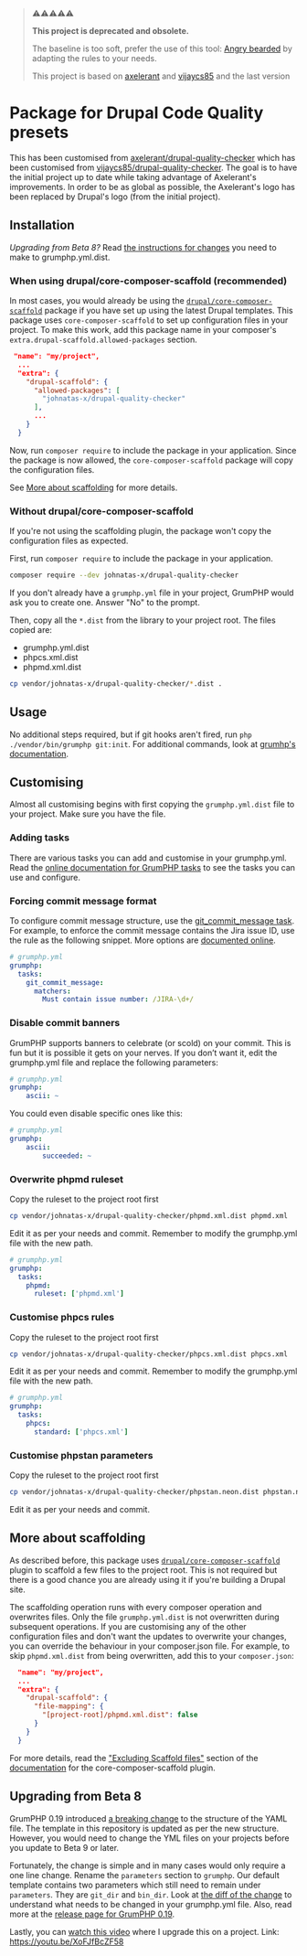 > :warning::warning::warning::warning::warning:
> 
> **This project is deprecated and obsolete.**
> 
> The baseline is too soft, prefer the use of this tool: [Angry bearded](https://github.com/johnatas-x/angry-bearded) by adapting the rules to your needs.
> 
> This project is based on [axelerant](https://packagist.org/packages/axelerant/drupal-quality-checker) and [vijaycs85](https://packagist.org/packages/vijaycs85/drupal-quality-checker) and the last version

# Package for Drupal Code Quality presets

This has been customised from [axelerant/drupal-quality-checker](https://packagist.org/packages/axelerant/drupal-quality-checker) which has been customised from [vijaycs85/drupal-quality-checker](https://packagist.org/packages/vijaycs85/drupal-quality-checker).
The goal is to have the initial project up to date while taking advantage of Axelerant's improvements. In order to be as global as possible, the Axelerant's logo has been replaced by Drupal's logo (from the initial project).

## Installation

_Upgrading from Beta 8?_ Read [the instructions for changes](#upgrading-from-beta-8) you need to make to grumphp.yml.dist.

### When using drupal/core-composer-scaffold (recommended)

In most cases, you would already be using the [`drupal/core-composer-scaffold`](https://packagist.org/packages/drupal/core-composer-scaffold) package if you have set up using the latest Drupal templates. This package uses `core-composer-scaffold` to set up configuration files in your project. To make this work, add this package name in your composer's `extra.drupal-scaffold.allowed-packages` section.

```json
 "name": "my/project",
  ...
  "extra": {
    "drupal-scaffold": {
      "allowed-packages": [
        "johnatas-x/drupal-quality-checker"
      ],
      ...
    }
  }
```

Now, run `composer require` to include the package in your application. Since the package is now allowed, the `core-composer-scaffold` package will copy the configuration files.

See [More about scaffolding](#more-about-scaffolding) for more details.

### Without drupal/core-composer-scaffold

If you're not using the scaffolding plugin, the package won't copy the configuration files as expected.

First, run `composer require` to include the package in your application.

```bash
composer require --dev johnatas-x/drupal-quality-checker
```

If you don't already have a `grumphp.yml` file in your project, GrumPHP would ask you to create one. Answer "No" to the prompt.

Then, copy all the `*.dist` from the library to your project root. The files copied are:

* grumphp.yml.dist
* phpcs.xml.dist
* phpmd.xml.dist

```bash
cp vendor/johnatas-x/drupal-quality-checker/*.dist .
```

## Usage

No additional steps required, but if git hooks aren't fired, run `php ./vendor/bin/grumphp git:init`. For additional commands, look at [grumhp's documentation](https://github.com/phpro/grumphp/blob/master/doc/commands.md).

## Customising

Almost all customising begins with first copying the `grumphp.yml.dist` file to your project. Make sure you have the file.

### Adding tasks

There are various tasks you can add and customise in your grumphp.yml. Read the [online documentation for GrumPHP tasks](https://github.com/phpro/grumphp/blob/master/doc/tasks.md) to see the tasks you can use and configure.

### Forcing commit message format

To configure commit message structure, use the [git_commit_message task](https://github.com/phpro/grumphp/blob/master/doc/tasks/git_commit_message.md). For example, to enforce the commit message contains the Jira issue ID, use the rule as the following snippet. More options are [documented online](https://github.com/phpro/grumphp/blob/master/doc/tasks/git_commit_message.md).

```yaml
# grumphp.yml
grumphp:
  tasks:
    git_commit_message:
      matchers:
        Must contain issue number: /JIRA-\d+/
```

### Disable commit banners

GrumPHP supports banners to celebrate (or scold) on your commit. This is fun but it is possible it gets on your nerves. If you don’t want it, edit the grumphp.yml file and replace the following parameters:

```yaml
# grumphp.yml
grumphp:
    ascii: ~
```

You could even disable specific ones like this:

```yaml
# grumphp.yml
grumphp:
    ascii:
        succeeded: ~
```

### Overwrite phpmd ruleset

Copy the ruleset to the project root first

```bash
cp vendor/johnatas-x/drupal-quality-checker/phpmd.xml.dist phpmd.xml
```

Edit it as per your needs and commit. Remember to modify the grumphp.yml file with the new path.

```yaml
# grumphp.yml
grumphp:
  tasks:
    phpmd:
      ruleset: ['phpmd.xml']
```

### Customise phpcs rules

Copy the ruleset to the project root first

```bash
cp vendor/johnatas-x/drupal-quality-checker/phpcs.xml.dist phpcs.xml
```

Edit it as per your needs and commit. Remember to modify the grumphp.yml file with the new path.

```yaml
# grumphp.yml
grumphp:
  tasks:
    phpcs:
      standard: ['phpcs.xml']
```

### Customise phpstan parameters

Copy the ruleset to the project root first

```bash
cp vendor/johnatas-x/drupal-quality-checker/phpstan.neon.dist phpstan.neon
```

Edit it as per your needs and commit.

## More about scaffolding

As described before, this package uses [`drupal/core-composer-scaffold`](https://github.com/drupal/core-composer-scaffold) plugin to scaffold a few files to the project root. This is not required but there is a good chance you are already using it if you're building a Drupal site.

The scaffolding operation runs with every composer operation and overwrites files. Only the file `grumphp.yml.dist` is not overwritten during subsequent operations. If you are customising any of the other configuration files and don't want the updates to overwrite your changes, you can override the behaviour in your composer.json file. For example, to skip `phpmd.xml.dist` from being overwritten, add this to your `composer.json`:

```json
  "name": "my/project",
  ...
  "extra": {
    "drupal-scaffold": {
      "file-mapping": {
        "[project-root]/phpmd.xml.dist": false
      }
    }
  }
```

For more details, read the ["Excluding Scaffold files"](https://github.com/drupal/core-composer-scaffold#excluding-scaffold-files) section of the [documentation](https://github.com/drupal/core-composer-scaffold/blob/8.8.x/README.md) for the core-composer-scaffold plugin.

## Upgrading from Beta 8

GrumPHP 0.19 introduced [a breaking change](https://github.com/phpro/grumphp/releases/tag/v0.19.0) to the structure of the YAML file. The template in this repository is updated as per the new structure. However, you would need to change the YML files on your projects before you update to Beta 9 or later.

Fortunately, the change is simple and in many cases would only require a one line change. Rename the `parameters` section to `grumphp`. Our default template contains two parameters which still need to remain under `parameters`. They are `git_dir` and `bin_dir`. Look at [the diff of the change](https://github.com/johnatas-x/drupal-quality-checker/commit/e8d9414ce6ea046b0386115764db68e5251d8a58#diff-94c8df1b4af91d80f7417cad14bbe0e5) to understand what needs to be changed in your grumphp.yml file. Also, read more at the [release page for GrumPHP 0.19](https://github.com/phpro/grumphp/releases/tag/v0.19.0).

Lastly, you can [watch this video](https://youtu.be/XoFJfBcZF58) where I upgrade this on a project. Link: https://youtu.be/XoFJfBcZF58

